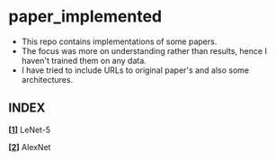 # paper_implemented
- This repo contains implementations of some papers.
- The focus was more on understanding rather than results, hence I haven't trained them on any data.
- I have tried to include URLs to original paper's and also some architectures.

## INDEX

**[[1](LeNet-5)]** LeNet-5 

**[[2](AlexNet)]** AlexNet 
 

